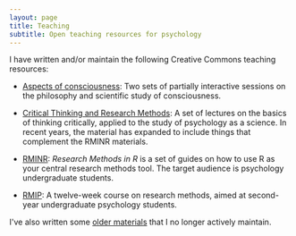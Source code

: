 ```yaml
---
layout: page
title: Teaching
subtitle: Open teaching resources for psychology
---
```


I have written and/or maintain the following Creative Commons teaching resources:

- [Aspects of consciousness](/aspects-consciousness): Two sets of partially interactive sessions on the philosophy and scientific study of consciousness. 

- [Critical Thinking and Research Methods](/critical-thinking): A set of lectures on the basics of thinking critically, applied to the study of psychology as a science. In recent years, the material has expanded to include things that complement the RMINR materials.

- [RMINR](/rminr): _Research Methods in R_ is a set of guides on how to use R as your central research methods tool. The target audience is psychology undergraduate students. 

- [RMIP](/rmip): A twelve-week course on research methods, aimed at second-year undergraduate psychology students. 

I've also written some [older materials](http://www.willslab.org.uk/teach.html) that I no longer actively maintain.

